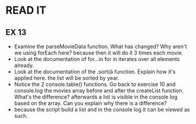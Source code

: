 # READ IT
## EX 13
* Examine the parseMovieData function. What has changed? Why aren't we using forEach here? 
    because then it will do it 3 times each movie. 
* Look at the documentation of for...in
    for in iterates over all elements already. 
* Look at the documentation of the .sort(à function. Explain how it's applied here.
    the list will be sorted by year. 
* Notice the 2 console.table() functions. Go back to exercise 10 and console.log the movies 
array before and after the createList function. What's the difference? 
afterwards a list is visible in the console log based on the array. 
Can you explain why there is a difference?
*  because the script build a list and in the console log it can be viewed as such. 
